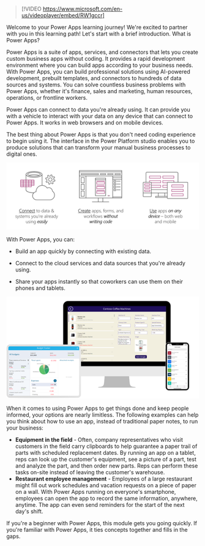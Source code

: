 > [!VIDEO https://www.microsoft.com/en-us/videoplayer/embed/RW1gccr]

Welcome to your Power Apps learning journey! We're excited to partner with you in this learning path! Let's start with a brief introduction. What is Power Apps?

Power Apps is a suite of apps, services, and connectors that lets you create custom business apps without coding. It provides a rapid development environment where you can build apps according to your business needs. With Power Apps, you can build professional solutions using AI-powered development, prebuilt templates, and connectors to hundreds of data sources and systems. You can solve countless business problems with Power Apps, whether it's finance, sales and marketing, human resources, operations, or frontline workers.

Power Apps can connect to data you're already using. It can provide you with a vehicle to interact with your data on any device that can connect to Power Apps. It works in web browsers and on mobile devices.

The best thing about Power Apps is that you don't need coding experience to begin using it. The interface in the Power Platform studio enables you to produce solutions that can transform your manual business processes to digital ones.

![Diagram of Power apps flow and connectivity.](../media/update-platform.png)

With Power Apps, you can:

- Build an app quickly by connecting with existing data.

- Connect to the cloud services and data sources that you're already using.

- Share your apps instantly so that coworkers can use them on their phones and tablets.

![Power Apps mobile screen view on phones and tablets.](../media/powerapps-mobile.png)

When it comes to using Power Apps to get things done and keep people informed, your options are nearly limitless. The following examples can help you think about how to use an app, instead of traditional paper notes, to run your business:

- **Equipment in the field** - Often, company representatives who visit customers in the field carry clipboards to help guarantee a paper trail of parts with scheduled replacement dates. By running an app on a tablet, reps can look up the customer's equipment, see a picture of a part, test and analyze the part, and then order new parts. Reps can perform these tasks on-site instead of leaving the customer's warehouse.
- **Restaurant employee management** - Employees of a large restaurant might fill out work schedules and vacation requests on a piece of paper on a wall. With Power Apps running on everyone's smartphone, employees can open the app to record the same information, anywhere, anytime. The app can even send reminders for the start of the next day's shift.

If you're a beginner with Power Apps, this module gets you going quickly. If you're familiar with Power Apps, it ties concepts together and fills in the gaps.
